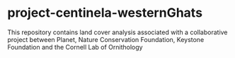 # project-centinela-westernGhats
This repository contains land cover analysis associated with a collaborative project between Planet, Nature Conservation Foundation, Keystone Foundation and the Cornell Lab of Ornithology
